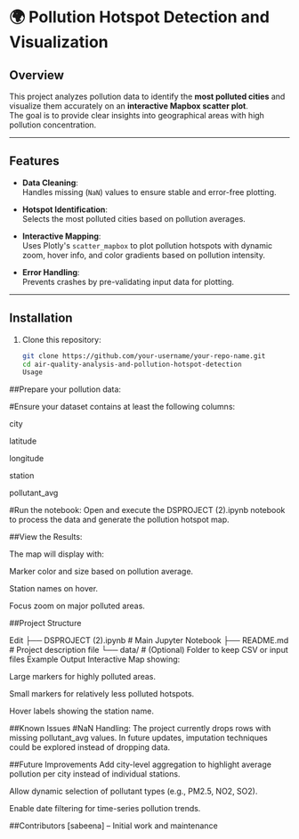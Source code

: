 # 🌍 Pollution Hotspot Detection and Visualization

## Overview
This project analyzes pollution data to identify the **most polluted cities** and visualize them accurately on an **interactive Mapbox scatter plot**.  
The goal is to provide clear insights into geographical areas with high pollution concentration.

---

## Features
- **Data Cleaning**:  
  Handles missing (`NaN`) values to ensure stable and error-free plotting.

- **Hotspot Identification**:  
  Selects the most polluted cities based on pollution averages.

- **Interactive Mapping**:  
  Uses Plotly's `scatter_mapbox` to plot pollution hotspots with dynamic zoom, hover info, and color gradients based on pollution intensity.

- **Error Handling**:  
  Prevents crashes by pre-validating input data for plotting.

---

## Installation

1. Clone this repository:
   ```bash
   git clone https://github.com/your-username/your-repo-name.git
   cd air-quality-analysis-and-pollution-hotspot-detection
   Usage
##Prepare your pollution data:

#Ensure your dataset contains at least the following columns:

city

latitude

longitude

station

pollutant_avg

#Run the notebook: Open and execute the DSPROJECT (2).ipynb notebook to process the data and generate the pollution hotspot map.

##View the Results:

The map will display with:

Marker color and size based on pollution average.

Station names on hover.

Focus zoom on major polluted areas.

##Project Structure

Edit
├── DSPROJECT (2).ipynb     # Main Jupyter Notebook
├── README.md               # Project description file
└── data/                   # (Optional) Folder to keep CSV or input files
Example Output
Interactive Map showing:

Large markers for highly polluted areas.

Small markers for relatively less polluted hotspots.

Hover labels showing the station name.



##Known Issues
#NaN Handling:
The project currently drops rows with missing pollutant_avg values.
In future updates, imputation techniques could be explored instead of dropping data.

##Future Improvements
Add city-level aggregation to highlight average pollution per city instead of individual stations.

Allow dynamic selection of pollutant types (e.g., PM2.5, NO2, SO2).

Enable date filtering for time-series pollution trends.

##Contributors
[sabeena] – Initial work and maintenance


